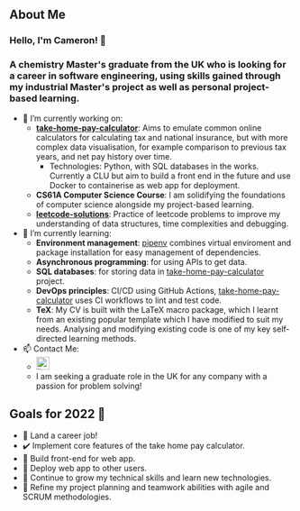 ## About Me
### Hello, I'm Cameron! 👋
### A chemistry Master's graduate from the UK who is looking for a career in software engineering, using skills gained through my industrial Master's project as well as personal project-based learning.
- 🔭 I’m currently working on:
  - [**take-home-pay-calculator**](https://github.com/CameronMackenzie99/take-home-pay-calculator): Aims to emulate common online calculators for calculating tax and national insurance, but with more complex data visualisation, for example comparison to previous tax years, and net pay history over time.
  	 - Technologies: Python, with SQL databases in the works. Currently a CLU but aim to build a front end in the future and use Docker to containerise as web app for deployment.
  - **CS61A Computer Science Course**: I am solidifying the foundations of computer science alongside my project-based learning.
  - [**leetcode-solutions**](https://github.com/CameronMackenzie99/leetcode-solutions/): Practice of leetcode problems to improve my understanding of data structures, time complexities and debugging.
- 🌱 I’m currently learning:
	- **Environment management**: [pipenv](https://docs.pipenv.org/en/latest/#) combines virtual enviroment and package installation for easy management of dependencies.
 	- **Asynchronous programming**: for using APIs to get data.
 	- **SQL databases**: for storing data in [take-home-pay-calculator](https://github.com/CameronMackenzie99/take-home-pay-calculator) project.
 	- **DevOps principles**: CI/CD using GitHub Actions, [take-home-pay-calculator](https://github.com/CameronMackenzie99/take-home-pay-calculator) uses CI workflows to lint and test code.
	- **TeX**: My CV is built with the LaTeX macro package, which I learnt from an existing popular template which I have modified to suit my needs. Analysing and modifying existing code is one of my key self-directed learning methods.
- 📫 Contact Me:
 	- <a href="https://www.linkedin.com/in/cameron-mackenzie1999/" target="_blank"><img alt="linkedin | LinkedIn" height="23px" src="https://img.shields.io/badge/LinkedIn-0077B5?style=for-the-badge&logo=linkedin&logoColor=white" /></a> 
	- I am seeking a graduate role in the UK for any company with a passion for problem solving!

## Goals for 2022 🥅
- 🔳 Land a career job!
- ✔️ Implement core features of the take home pay calculator.
- 🔳 Build front-end for web app.
- 🔳 Deploy web app to other users.
- 🔳 Continue to grow my technical skills and learn new technologies.
- 🔳 Refine my project planning and teamwork abilities with agile and SCRUM methodologies.
<!--
**CameronMackenzie99/CameronMackenzie99** is a ✨ _special_ ✨ repository because its `README.md` (this file) appears on your GitHub profile.

Here are some ideas to get you started:

- 🔭 I’m currently working on ...
- 🌱 I’m currently learning ...
- 👯 I’m looking to collaborate on ...
- 🤔 I’m looking for help with ...
- 💬 Ask me about ...
- 📫 How to reach me: ...
- 😄 Pronouns: ...
- ⚡ Fun fact: ...
-->
